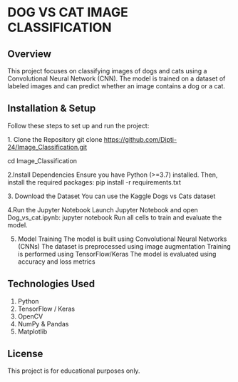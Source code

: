 # DOG VS CAT IMAGE CLASSIFICATION 
## Overview
This project focuses on classifying images of dogs and cats using a Convolutional Neural Network (CNN). The model is trained on a dataset of labeled images and can predict whether an image contains a dog or a cat. 

## Installation & Setup
Follow these steps to set up and run the project:

1️. Clone the Repository
git clone https://github.com/Dipti-24/Image_Classification.git

cd Image_Classification

2️.Install Dependencies
Ensure you have Python (>=3.7) installed. Then, install the required packages:
pip install -r requirements.txt

3️. Download the Dataset
You can use the Kaggle Dogs vs Cats dataset

4.Run the Jupyter Notebook
Launch Jupyter Notebook and open Dog_vs_cat.ipynb:
jupyter notebook
Run all cells to train and evaluate the model.

5. Model Training
The model is built using Convolutional Neural Networks (CNNs)
The dataset is preprocessed using image augmentation
Training is performed using TensorFlow/Keras
The model is evaluated using accuracy and loss metrics

## Technologies Used
1. Python
2. TensorFlow / Keras
3. OpenCV
4. NumPy & Pandas
5. Matplotlib

 ## License
This project is for educational purposes only.


